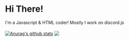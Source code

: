 # Hi There!
I'm a Javascript & HTML coder! Mostly I work on discord.js
<br />
<br />
<a href="https://github.com/anuraghazra/github-readme-stats"><img align="center" src="https://github-readme-stats.vercel.app/api?username=kaftay&show_icons=true&include_all_commits=true&theme=buefy&hide_border=true" alt="Anurag's github stats" /></a>  <a href="https://github.com/anuraghazra/github-readme-stats"><img align="center" src="https://github-readme-stats.vercel.app/api/top-langs/?username=Kaftay&layout=compact&theme=buefy&hide_border=true" /></a>

<br /> 
<br />
